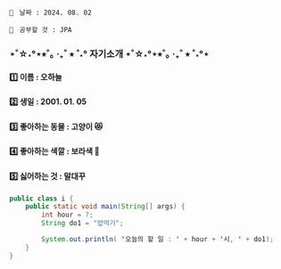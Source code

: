 `📌ㅤ날짜 : 2024. 08. 02ㅤㅤㅤㅤㅤㅤㅤㅤㅤㅤㅤㅤㅤㅤㅤㅤㅤㅤㅤㅤㅤㅤㅤㅤㅤㅤㅤㅤ`

`📌ㅤ공부할 것 : JPA ㅤㅤㅤㅤㅤㅤㅤㅤㅤㅤㅤㅤㅤㅤㅤㅤㅤㅤㅤㅤㅤㅤㅤㅤㅤㅤㅤㅤㅤㅤ`
### ⋆˚☆˖°⋆⭒˚｡ ‧₊˚ ⭒ ˚˖°  자기소개  ⋆˚☆˖°⋆⭒˚｡ ‧₊˚ ⭒ ˚˖°⋆
#### 1️⃣ 이름 : 오하늘
#### 2️⃣ 생일 : 2001. 01. 05
#### 3️⃣ 좋아하는 동물 : 고양이 😻
#### 4️⃣ 좋아하는 색깔 : 보라색 💜
#### 5️⃣ 싫어하는 것 : 말대꾸
```java
public class i {
    public static void main(String[] args) {
        int hour = 7;
        String do1 = "밥먹기";

        System.out.println( '오늘의 할 일 : ' + hour + '시, ' + do1);
    }
}
```

